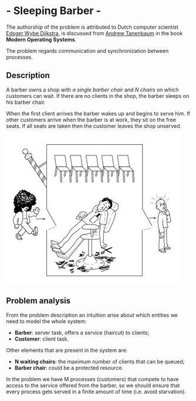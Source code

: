 # - Sleeping Barber -
The authorship of the problem is attributed to Dutch computer scientist
[Edsger Wybe Dijkstra](https://it.wikipedia.org/wiki/Edsger_Dijkstra), is
discussed from
[Andrew Tanenbaum](https://it.wikipedia.org/wiki/Andrew_Stuart_Tanenbaum) in
the book **Modern Operating Systems**.

The problem regards communication and synchronization between processes.

## Description
A barber owns a shop with *a single barber chair* and *N chairs* on which
customers can wait. If there are no clients in the shop, the barber sleeps on
his barber chair.

When the first client arrives the barber wakes up and begins to serve him.
If other customers arrive when the barber is at work, they sit on the free
seats.
If all seats are taken then the customer leaves the shop unserved.

![alt text](../../img/barber.png "Rappresentazione del barbiere sonnolento")

## Problem analysis
From the problem description an intuition arise about which entities we need to
model the whole system:
+ **Barber**: server task, offers a service (haircut) to clients;
+ **Customer**: client task.

Other elements that are present in the system are:
+ **N waiting chairs**: the maximum number of clients that can be queued;
+ **Barber chair**: could be a protected resource.

In the problem we have M processes (customers) that compete to have access to
the service offered from the barber, so we should ensure that every process
gets served in a finite amount of time (i.e. avoid starvation).

